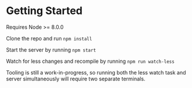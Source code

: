 # Getting Started
Requires Node >= 8.0.0

Clone the repo and run `npm install`

Start the server by running `npm start`

Watch for less changes and recompile by running `npm run watch-less`

Tooling is still a work-in-progress, so running both the less watch task and server simultaneously will require two separate terminals.